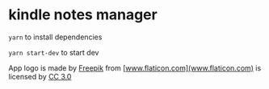 # kindle notes manager

`yarn` to install dependencies

`yarn start-dev` to start dev 

App logo is made by [Freepik](https://www.freepik.com/) from [www.flaticon.com](www.flaticon.com) is licensed by [CC 3.0](http://creativecommons.org/licenses/by/3.0/)

